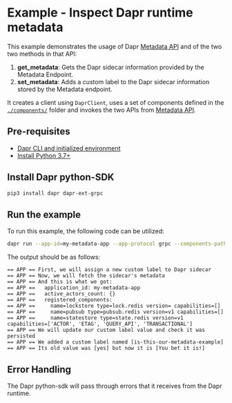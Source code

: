 # Example - Inspect Dapr runtime metadata

This example demonstrates the usage of Dapr [Metadata API] and of the two
two methods in that API:
1. **get_metadata**: Gets the Dapr sidecar information provided by the Metadata
   Endpoint.
2. **set_metadata**: Adds a custom label to the Dapr sidecar information stored
   by the Metadata endpoint.

It creates a client using `DaprClient`, uses a set of components defined in the 
[`./components/`](./components/) folder and invokes the two APIs from
[Metadata API].


## Pre-requisites

- [Dapr CLI and initialized environment](https://docs.dapr.io/getting-started)
- [Install Python 3.7+](https://www.python.org/downloads/)

## Install Dapr python-SDK

<!-- Our CI/CD pipeline automatically installs the correct version, so we can skip this step in the automation -->

```bash
pip3 install dapr dapr-ext-grpc
```

## Run the example

To run this example, the following code can be utilized:

<!-- STEP
name: Run metadata example
expected_stdout_lines:
  - "== APP == First, we will assign a new custom label to Dapr sidecar"
  - "== APP == Now, we will fetch the sidecar's metadata"
  - "== APP == And this is what we got:"
  - "== APP ==   application_id: my-metadata-app"
  - "== APP ==   active_actors_count: {}"
  - "== APP ==   registered_components:"
  - "== APP ==     name=lockstore type=lock.redis version= capabilities=[]"
  - "== APP ==     name=pubsub type=pubsub.redis version=v1 capabilities=[]"
  - "== APP ==     name=statestore type=state.redis version=v1 capabilities=['ACTOR', 'ETAG', 'QUERY_API', 'TRANSACTIONAL']"
  - "== APP == We will update our custom label value and check it was persisted"
  - "== APP == We added a custom label named [is-this-our-metadata-example]"
  - "== APP == Its old value was [yes] but now it is [You bet it is!]"
timeout_seconds: 10
-->

```bash
dapr run --app-id=my-metadata-app --app-protocol grpc --components-path components/ python3 app.py
```
<!-- END_STEP -->

The output should be as follows:

```
== APP == First, we will assign a new custom label to Dapr sidecar
== APP == Now, we will fetch the sidecar's metadata
== APP == And this is what we got:
== APP ==   application_id: my-metadata-app
== APP ==   active_actors_count: {}
== APP ==   registered_components:
== APP ==     name=lockstore type=lock.redis version= capabilities=[]
== APP ==     name=pubsub type=pubsub.redis version=v1 capabilities=[]
== APP ==     name=statestore type=state.redis version=v1 capabilities=['ACTOR', 'ETAG', 'QUERY_API', 'TRANSACTIONAL']
== APP == We will update our custom label value and check it was persisted
== APP == We added a custom label named [is-this-our-metadata-example]
== APP == Its old value was [yes] but now it is [You bet it is!]
```

## Error Handling

The Dapr python-sdk will pass through errors that it receives from the Dapr runtime.

[Metadata API]: https://docs.dapr.io/reference/api/metadata_api/